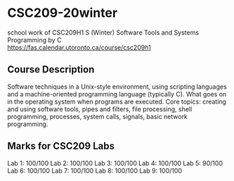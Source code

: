 # CSC209-20winter
school work of CSC209H1 S (Winter) Software Tools and Systems Programming by C\
https://fas.calendar.utoronto.ca/course/csc209h1

## Course Description
Software techniques in a Unix-style environment, using scripting languages and a machine-oriented programming language (typically C). What goes on in the operating system when programs are executed. Core topics: creating and using software tools, pipes and filters, file processing, shell programming, processes, system calls, signals, basic network programming.

## Marks for CSC209 Labs
Lab 1: 100/100
Lab 2: 100/100
Lab 3: 100/100
Lab 4: 100/100
Lab 5: 90/100
Lab 6: 100/100
Lab 7: 100/100
Lab 8: 100/100
Lab 9: 100/100
